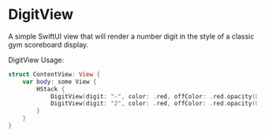 # DigitView

A simple SwiftUI view that will render a number digit in the style of a classic gym scoreboard display.

DigitView Usage:
```swift
struct ContentView: View {
    var body: some View {
        HStack {
            DigitView(digit: "-", color: .red, offColor: .red.opacity(0.2))
            DigitView(digit: "2", color: .red, offColor: .red.opacity(0.2))
        }
    }
}
```
